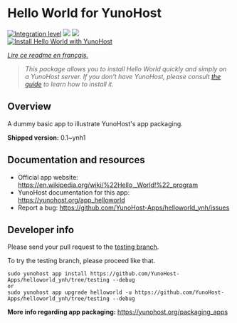 <!--
N.B.: This README was automatically generated by https://github.com/YunoHost/apps/tree/master/tools/README-generator
It shall NOT be edited by hand.
-->

# Hello World for YunoHost

[![Integration level](https://dash.yunohost.org/integration/helloworld.svg)](https://dash.yunohost.org/appci/app/helloworld) ![](https://ci-apps.yunohost.org/ci/badges/helloworld.status.svg) ![](https://ci-apps.yunohost.org/ci/badges/helloworld.maintain.svg)  
[![Install Hello World with YunoHost](https://install-app.yunohost.org/install-with-yunohost.svg)](https://install-app.yunohost.org/?app=helloworld)

*[Lire ce readme en français.](./README_fr.md)*

> *This package allows you to install Hello World quickly and simply on a YunoHost server.
If you don't have YunoHost, please consult [the guide](https://yunohost.org/#/install) to learn how to install it.*

## Overview

A dummy basic app to illustrate YunoHost's app packaging.

**Shipped version:** 0.1~ynh1



## Documentation and resources

* Official app website: https://en.wikipedia.org/wiki/%22Hello,_World!%22_program
* YunoHost documentation for this app: https://yunohost.org/app_helloworld
* Report a bug: https://github.com/YunoHost-Apps/helloworld_ynh/issues

## Developer info

Please send your pull request to the [testing branch](https://github.com/YunoHost-Apps/helloworld_ynh/tree/testing).

To try the testing branch, please proceed like that.
```
sudo yunohost app install https://github.com/YunoHost-Apps/helloworld_ynh/tree/testing --debug
or
sudo yunohost app upgrade helloworld -u https://github.com/YunoHost-Apps/helloworld_ynh/tree/testing --debug
```

**More info regarding app packaging:** https://yunohost.org/packaging_apps